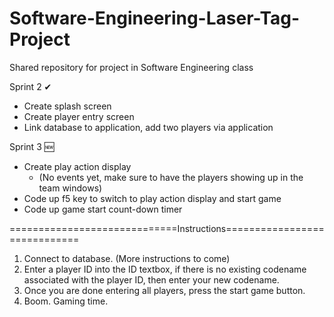 # Software-Engineering-Laser-Tag-Project
Shared repository for project in Software Engineering class

Sprint 2 ✔
+ Create splash screen
+ Create player entry screen
+ Link database to application, add two players via application

Sprint 3 🆕
+ Create play action display
    - (No events yet, make sure to have the players showing up in the team windows)
+ Code up f5 key to switch to play action display and start game
+ Code up game start count-down timer

=============================Instructions=============================
1. Connect to database. (More instructions to come)
2. Enter a player ID into the ID textbox, if there is no existing codename associated with the player ID, then enter your new codename.
3. Once you are done entering all players, press the start game button.
4. Boom. Gaming time.
